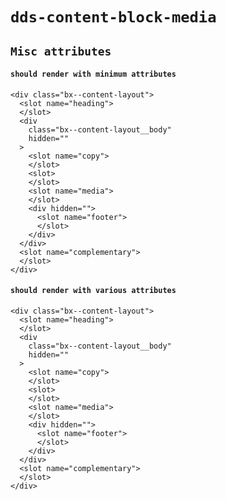 # `dds-content-block-media`

## `Misc attributes`

####   `should render with minimum attributes`

```
<div class="bx--content-layout">
  <slot name="heading">
  </slot>
  <div
    class="bx--content-layout__body"
    hidden=""
  >
    <slot name="copy">
    </slot>
    <slot>
    </slot>
    <slot name="media">
    </slot>
    <div hidden="">
      <slot name="footer">
      </slot>
    </div>
  </div>
  <slot name="complementary">
  </slot>
</div>

```

####   `should render with various attributes`

```
<div class="bx--content-layout">
  <slot name="heading">
  </slot>
  <div
    class="bx--content-layout__body"
    hidden=""
  >
    <slot name="copy">
    </slot>
    <slot>
    </slot>
    <slot name="media">
    </slot>
    <div hidden="">
      <slot name="footer">
      </slot>
    </div>
  </div>
  <slot name="complementary">
  </slot>
</div>

```

